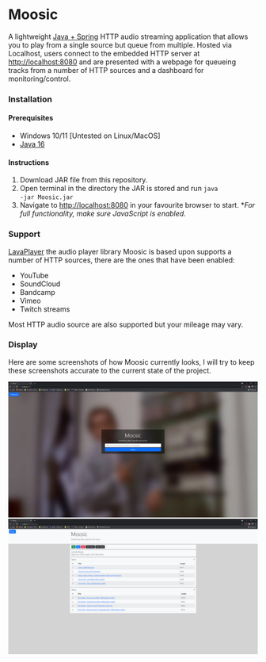 # Moosic
A lightweight [Java + Spring](https://spring.io/) HTTP audio streaming application that allows you to play from a single source but queue from multiple.
Hosted via Localhost, users connect to the embedded HTTP server at [http://localhost:8080](http://localhost:8080) and are presented with a webpage for queueing tracks from a number of HTTP sources and a dashboard for monitoring/control. 

### Installation

#### Prerequisites
- Windows 10/11 [Untested on Linux/MacOS]
- [Java 16](https://jdk.java.net/16/)

#### Instructions
1) Download JAR file from this repository.
2) Open terminal in the directory the JAR is stored and run <code>java -jar Moosic.jar</code>
3) Navigate to [http://localhost:8080](http://localhost:8080) in your favourite browser to start.
**For full functionality, make sure JavaScript is enabled.*

### Support
[LavaPlayer](https://github.com/sedmelluq/lavaplayer) the audio player library Moosic is based upon supports a number of HTTP sources, there are the ones that have been enabled:
- YouTube
- SoundCloud
- Bandcamp
- Vimeo
- Twitch streams

Most HTTP audio source are also supported but your mileage may vary.

### Display
Here are some screenshots of how Moosic currently looks, I will try to keep these screenshots accurate to the current state of the project.

![landing](resources/landing.png)
![dashboard](resources/dashboard.png)




